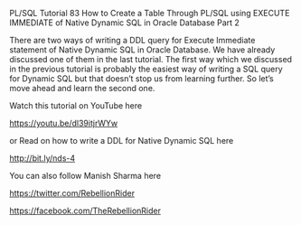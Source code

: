 PL/SQL Tutorial 83
How to Create a Table Through PL/SQL using EXECUTE IMMEDIATE of Native Dynamic SQL in Oracle Database Part 2

There are two ways of writing a DDL query for Execute Immediate statement of Native Dynamic SQL in Oracle Database. We have already discussed one of them in the last tutorial. The first way which we discussed in the previous tutorial is probably the easiest way of writing a SQL query for Dynamic SQL but that doesn’t stop us from learning further. So let’s move ahead and learn the second one. 

Watch this tutorial on YouTube here

https://youtu.be/dl39itjrWYw

or Read on how to write a DDL for Native Dynamic SQL here

http://bit.ly/nds-4

You can also follow Manish Sharma here

https://twitter.com/RebellionRider

https://facebook.com/TheRebellionRider
